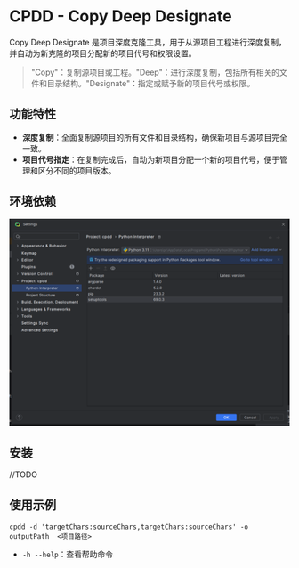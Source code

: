 # CPDD - Copy Deep Designate

Copy Deep Designate 是项目深度克隆工具，用于从源项目工程进行深度复制，并自动为新克隆的项目分配新的项目代号和权限设置。

> "Copy"：复制源项目或工程。"Deep"：进行深度复制，包括所有相关的文件和目录结构。"Designate"：指定或赋予新的项目代号或权限。


## 功能特性
* **深度复制**：全面复制源项目的所有文件和目录结构，确保新项目与源项目完全一致。
* **项目代号指定**：在复制完成后，自动为新项目分配一个新的项目代号，便于管理和区分不同的项目版本。

## 环境依赖
![img_1.png](img_1.png)

## 安装

//TODO

## 使用示例

```shell
cpdd -d 'targetChars:sourceChars,targetChars:sourceChars' -o outputPath  <项目路径>
```
* `-h --help`：查看帮助命令
